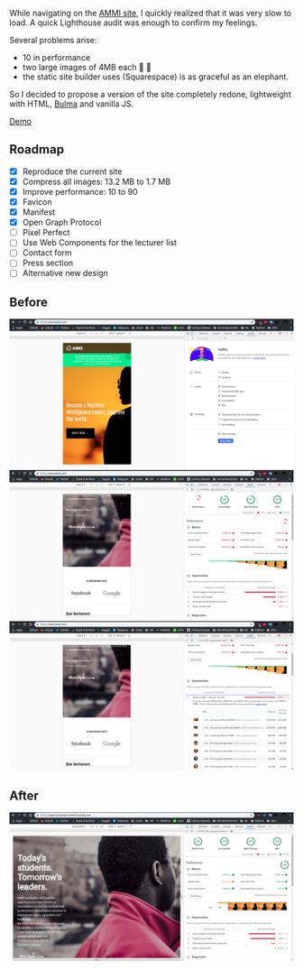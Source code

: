 While navigating on the [AMMI site](https://aims-ammi.com/), I quickly realized that it was very slow to load. A quick Lighthouse audit was enough to confirm my feelings.

Several problems arise:
* 10 in performance
* two large images of 4MB each :whale2: :whale2:  
* the static site builder uses (Squarespace) is as graceful as an elephant.  

So I decided to propose a version of the site completely redone, lightweight with HTML, [Bulma](https://bulma.io/) and vanilla JS.

[Demo](https://suspicious-brown-5e9d1b.netlify.com/)
## Roadmap
- [x] Reproduce the current site
- [x] Compress all images: 13.2 MB to 1.7 MB
- [x] Improve performance: 10 to 90
- [x] Favicon
- [x] Manifest
- [x] Open Graph Protocol
- [ ] Pixel Perfect
- [ ] Use Web Components for the lecturer list
- [ ] Contact form
- [ ] Press section
- [ ] Alternative new design

## Before

![Lighthouse before](README/lighthouseBefore.png)
![Lighthouse after](README/lighthouseAfter1.png)
![Lighthouse after](README/lighthouseAfter2.png)

## After
![AMMI after](README/ammiAfter.png)


